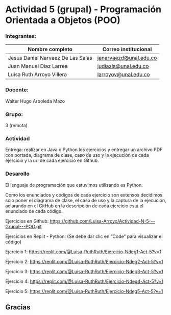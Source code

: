 # Actividad 5 (grupal) - Programación Orientada a Objetos (POO)

### Integrantes:
|Nombre completo                       |Correo institucional      |
|--------------------------------------|--------------------------|
|Jesus Daniel Narvaez De Las Salas     |jenarvaezd@unal.edu.co    |
|Juan Manuel Diaz Larrea               |judiazla@unal.edu.co      |
|Luisa Ruth Arroyo Villera             |larroyov@unal.edu.co      |

### Docente:
Walter Hugo Arboleda Mazo

### Grupo:
3 (remota)

### Actividad
Entrega: realizar en Java o Python los ejercicios y entregar un archivo PDF con portada, diagrama de clase, caso de uso y la ejecución de cada ejercicio y la url de cada ejercicio en Github.

### Desarollo
El lenguaje de programación que estuvimos utilizando es Python.

Como los enunciados y códigos de cada ejercicio son extensos decidimos solo poner el diagrama de clase, el caso de uso y la captura de la ejecución, aclarando en el GitHub en la descripción de cada ejercicio está el enunciado de cada código. 

Ejercicios en Github: https://github.com/Luisa-Arroyo/Actividad-N-5---Grupal---POO.git 

Ejercicios en Replit - Python: (Se debe dar clic en “Code” para visualizar el código)

Ejercicio 1: https://replit.com/@Luisa-RuthRuth/Ejercicio-Ndeg1-Act-5?v=1 

Ejercicio 2: https://replit.com/@Luisa-RuthRuth/Ejercicio-Ndeg2-Act-5?v=1 

Ejercicio 3: https://replit.com/@Luisa-RuthRuth/Ejercicio-Ndeg3-Act-5?v=1 

Ejercicio 4: https://replit.com/@Luisa-RuthRuth/Ejercicio-Ndeg4-Act-5?v=1 

Ejercicio 5: https://replit.com/@Luisa-RuthRuth/Ejercicio-Ndeg5-Act-5?v=1 


##
## Gracias
